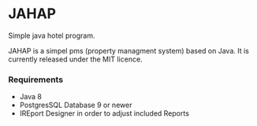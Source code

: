 # JAHAP
Simple java hotel program.

JAHAP is a simpel pms (property managment system)  based on Java. It is currently released under the MIT licence.

### Requirements
- Java 8
- PostgresSQL Database 9 or newer
- IREport Designer in order to adjust included Reports





